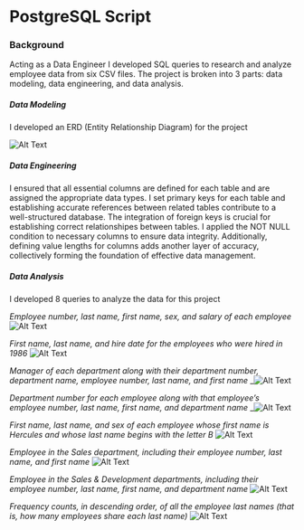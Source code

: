 # PostgreSQL Script

### Background 
Acting as a Data Engineer I developed SQL queries to research and analyze employee data from six CSV files. The project is broken into 3 parts: data modeling, data engineering, and data analysis.

##### Data Modeling

I developed an ERD (Entity Relationship Diagram) for the project

![Alt Text](https://github.com/peatk/SQL-Challenge/blob/main/EmployeeSQL/data/ERD.png)

##### Data Engineering

I ensured that all essential columns are defined for each table and are assigned the appropriate data types. I set primary keys for each table and establishing accurate references between related tables contribute to a well-structured database. The integration of foreign keys is crucial for establishing correct relationshipes between tables. I applied the NOT NULL condition to necessary columns to ensure data integrity. Additionally, defining value lengths for columns adds another layer of accuracy, collectively forming the foundation of effective data management.

##### Data Analysis
I developed 8 queries to analyze the data for this project


_Employee number, last name, first name, sex, and salary of each employee_
![Alt Text](https://github.com/peatk/SQL-Challenge/blob/main/EmployeeSQL/data/employee_list(1).png)


_First name, last name, and hire date for the employees who were hired in 1986_
![Alt Text](https://github.com/peatk/SQL-Challenge/blob/main/EmployeeSQL/data/1986_hire_date(2).png)


_Manager of each department along with their department number, department name, employee number, last name, and first name_
_![Alt Text](https://github.com/peatk/SQL-Challenge/blob/main/EmployeeSQL/data/dept_manager(3).png)


_Department number for each employee along with that employee’s employee number, last name, first name, and department name_
_![Alt Text](https://github.com/peatk/SQL-Challenge/blob/main/EmployeeSQL/data/deptid_empno(4).png)


_First name, last name, and sex of each employee whose first name is Hercules and whose last name begins with the letter B_
![Alt Text](https://github.com/peatk/SQL-Challenge/blob/main/EmployeeSQL/data/hercules(5).png)


_Employee in the Sales department, including their employee number, last name, and first name_
![Alt Text](https://github.com/peatk/SQL-Challenge/blob/main/EmployeeSQL/data/sales_team(6).png)


_Employee in the Sales & Development departments, including their employee number, last name, first name, and department name_
![Alt Text](https://github.com/peatk/SQL-Challenge/blob/main/EmployeeSQL/data/sales_and_development_dept(7).png)


_Frequency counts, in descending order, of all the employee last names (that is, how many employees share each last name)_
![Alt Text](https://github.com/peatk/SQL-Challenge/blob/main/EmployeeSQL/data/last_name_totals(8).png)


